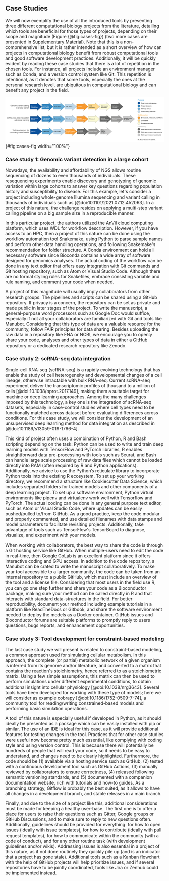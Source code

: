 ## Case Studies

We will now exemplify the use of all the introduced tools by presenting three different computational biology projects from the literature, detailing which tools are beneficial for those types of projects, depending on their scope and magnitude (Figure {@fig:cases-fig}) (two more cases are presented in [Supplementary Material](#supplementary-material)). Note that this is a non-comprehensive list, but it is rather intended as a short overview of how can projects in computational biology benefit from robust computational tools and good software development practices. Additionally, it will be quickly evident by reading these case studies that there is a lot of repetition in the chosen tools. For instance, all projects include an environment manager such as Conda, and a version control system like Git. This repetition is intentional, as it denotes that some tools, especially the ones at the personal research level, are ubiquitous in computational biology and can benefit any project in the field.

![Examples of computational biology projects and associated depending on the nature of the research and the number of people involved.](images/Figure2.png){#fig:cases-fig width="100%"}

### Case study 1: Genomic variant detection in a large cohort

Nowadays, the availability and affordability of NGS allows routine sequencing of dozens to even thousands of individuals. These resequencing experiments enable discovery and genotyping of genomic variation within large cohorts to answer key questions regarding population history and susceptibility to disease. For this example, let's consider a project including whole-genome Illumina sequencing and variant calling in thousands of individuals such as [@doi:10.1101/2021.07.12.452063]. In a project of this nature, the challenge resides on applying a multi-step variant calling pipeline on a big sample size in a reproducible manner.

In this particular project, the authors utilized the AnVil cloud computing platform, which uses WDL for workflow description. However, if you have access to an HPC, then a project of this nature can be done using the workflow automation tool Snakemake, using Python to parse sample names and perform other data handling operations, and following Snakemake's recommendation for folder structure. A Conda environment can hold all necessary software since Bioconda contains a wide array of software designed for genomics analyses. The actual coding of the workflow can be done in any text editor that offers easy integration with Git commands and Git hosting repository, such as Atom or Visual Studio Code. Although there are no formal styling rules for Snakefiles, embrace consisting variable and rule naming, and comment your code when needed.

A project of this magnitude will usually imply collaborators from other research groups. The pipelines and scripts can be shared using a GitHub repository. If privacy is a concern, the repository can be set as private and made public in later stages of the project. To write the manuscript, a general-purpose word processors such as Google Doc would suffice, especially if not all your collaborators are familiarized with Git and tools like Manubot. Considering that this type of data are a valuable resource for the community, follow FAIR principles for data sharing. Besides uploading the raw data in a repository like ENA or NCBI, we encourage you to openly share your code, analyses and other types of data in either a GitHub repository or a dedicated research repository like Zenodo.

### Case study 2: scRNA-seq data integration

Single-cell RNA-seq (scRNA-seq) is a rapidly evolving technology that has enable the study of cell heterogeneity and developmental changes of a cell lineage, otherwise intractable with bulk RNA-seq. Current scRNA-seq experiment deliver the transcriptomic profiles of thousand to a million of cells [@doi:10.1038/nprot.2017.149], making them a suitable target for machine or deep learning approaches. Among the many challenges imposed by this technology, a key one is the integration of scRNA-seq datasets, especially in case-control studies where cell types need to be functionally matched across dataset before evaluating differences across conditions. For this case study, we will consider the development of an unsupervised deep learning method for data integration as described in [@doi:10.1186/s13059-019-1766-4].

This kind of project often uses a combination of Python, R and Bash scripting depending on the task: Python can be used to write and train deep learning models with TensorFlow and PyTorch libraries, R enables straightforward data pre-processing with tools such as Seurat, and Bash can handle large scale processing of raw data files which cannot be loaded directly into RAM (often required by R and Python applications). Additionally, we advice to use the Python’s reticulate library to incorporate Python tools into the existing R ecosystem. To set up your working directory, we recommend a structure like Cookiecutter Data Science, which includes separated folders for trained models and other components of a deep learning project. To set up a software environment, Python virtual environments like pipenv and virtualenv work well with Tensorflow and PyTorch. The actual coding can be done in any general purpose text editor, such as Atom or Visual Studio Code, where updates can be easily pushed/pulled to/from GitHub. As a good practice, keep the code modular and properly commented, and use detailed filenames with data stamps and model parameters to facilitate revisiting projects. Additionally, take advantage of tools such as TensorFlow's TensorBoard to diagnose, visualize, and experiment with your models.

When working with collaborators, the best way to share the code is through a Git hosting service like GitHub. When multiple-users need to edit the code in real-time, then Google CoLab is an excellent platform since it offers interactive coding and GPU access. In addition to the code repository, a Manubot can be crated to write the manuscript collaboratively. To make your tool accessible to a larger community, the code can be taken from an internal repository to a public GitHub, which must include an overview of the tool and a license file. Considering that most users in the field use R, you can go one step further and share your code as a Bioconductor package, making sure your method can be called directly in R and that interacts with standard data-structures in the field. For better reproducibility, document your method including example tutorials in a platform like ReadTheDocs or Gitbook, and share the software environment needed to deploy the models as a Docker container. GitHub issues and Bioconductor forums are suitable platforms to promptly reply to users questions, bugs reports, and enhancement opportunities.

### Case study 3: Tool development for constraint-based modeling

The last case study we will present is related to constraint-based modeling, a common approach used for simulating cellular metabolism. In this approach, the complete (or partial) metabolic network of a given organism is inferred from its genome and/or literature, and converted to a matrix that contains the reaction's stoichiometry, hence referred to as a stoichiometric matrix. Using a few simple assumptions, this matrix can then be used to perform simulations under different experimental conditions, to obtain additional insight into cellular physiology [@doi:10.1038/nrg3643]. Several tools have been developed for working with these type of models; here we will consider as example cobrapy [@doi:10.1186/1752-0509-7-74], a community tool for reading/writing constrained-based models and performing basic simulation operations.

A tool of this nature is especially useful if developed in Python, as it should ideally be presented as a package which can be easily installed with pip or similar. The use of an IDE is ideal for this case, as it will provide additional features for testing changes in the tool. Practices that for other case studies were useful now become pretty much essential, like complying with coding style and using version control. This is because there will potentially be hundreds of people that will read your code, so it needs to be easy to understand, and changes need to be clearly highlighted. Furthermore, the code should be (1) available via a hosting service such as GitHub, (2) tested with a continuous development tool such as GitHub Actions, (3) manually reviewed by collaborators to ensure correctness, (4) released following semantic versioning standards, and (5) documented with a companion documentation website, rich with tutorials and how-to guides. As a branching strategy, Gitflow is probably the best suited, as it allows to have all changes in a development branch, and stable releases in a main branch.

Finally, and due to the size of a project like this, additional considerations must be made for keeping a healthy user-base. The first one is to offer a place for users to raise their questions such as Gitter, Google groups or GitHub Discussions, and to make sure to reply to new questions often. Additionally, guidelines should be provided for everything: for how to open issues (ideally with issue templates), for how to contribute (ideally with pull request templates), for how to communicate within the community (with a code of conduct), and for any other routine task (with development guidelines and/or wikis). Addressing issues is also essential in a project of this nature, as if not done routinely they quickly pile up (and is an indicator that a project has gone stale). Additional tools such as a Kanban flowchart with the help of GitHub projects will help prioritize issues, and if several repositories have to be jointly coordinated, tools like Jira or Zenhub could be implemented instead.
